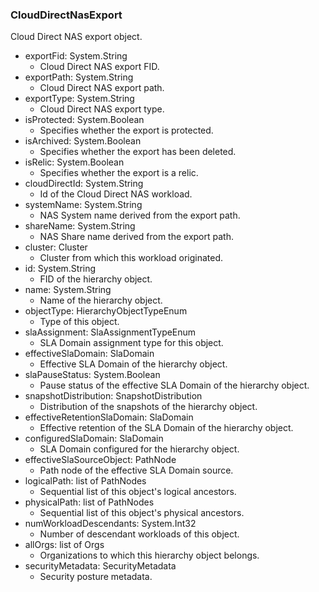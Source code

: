 ### CloudDirectNasExport
Cloud Direct NAS export object.

- exportFid: System.String
  - Cloud Direct NAS export FID.
- exportPath: System.String
  - Cloud Direct NAS export path.
- exportType: System.String
  - Cloud Direct NAS export type.
- isProtected: System.Boolean
  - Specifies whether the export is protected.
- isArchived: System.Boolean
  - Specifies whether the export has been deleted.
- isRelic: System.Boolean
  - Specifies whether the export is a relic.
- cloudDirectId: System.String
  - Id of the Cloud Direct NAS workload.
- systemName: System.String
  - NAS System name derived from the export path.
- shareName: System.String
  - NAS Share name derived from the export path.
- cluster: Cluster
  - Cluster from which this workload originated.
- id: System.String
  - FID of the hierarchy object.
- name: System.String
  - Name of the hierarchy object.
- objectType: HierarchyObjectTypeEnum
  - Type of this object.
- slaAssignment: SlaAssignmentTypeEnum
  - SLA Domain assignment type for this object.
- effectiveSlaDomain: SlaDomain
  - Effective SLA Domain of the hierarchy object.
- slaPauseStatus: System.Boolean
  - Pause status of the effective SLA Domain of the hierarchy object.
- snapshotDistribution: SnapshotDistribution
  - Distribution of the snapshots of the hierarchy object.
- effectiveRetentionSlaDomain: SlaDomain
  - Effective retention of the SLA Domain of the hierarchy object.
- configuredSlaDomain: SlaDomain
  - SLA Domain configured for the hierarchy object.
- effectiveSlaSourceObject: PathNode
  - Path node of the effective SLA Domain source.
- logicalPath: list of PathNodes
  - Sequential list of this object's logical ancestors.
- physicalPath: list of PathNodes
  - Sequential list of this object's physical ancestors.
- numWorkloadDescendants: System.Int32
  - Number of descendant workloads of this object.
- allOrgs: list of Orgs
  - Organizations to which this hierarchy object belongs.
- securityMetadata: SecurityMetadata
  - Security posture metadata.

